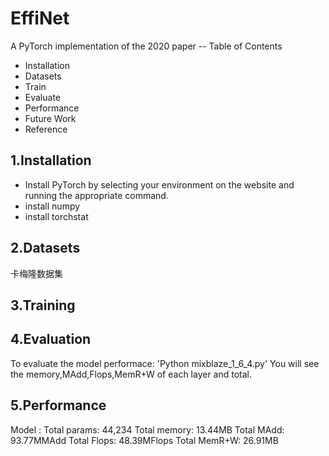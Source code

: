 # EffiNet

A PyTorch implementation of the 2020 paper -- 
Table of Contents
-	Installation
-	Datasets
-	Train
-	Evaluate
-	Performance
-	Future Work
-	Reference
       
## 1.Installation
-	Install PyTorch by selecting your environment on the website and running the appropriate command.
-	install numpy 
-	install torchstat 

## 2.Datasets
卡梅隆数据集

## 3.Training 

## 4.Evaluation
To evaluate the model performace:
'Python mixblaze_1_6_4.py'
You will see the memory,MAdd,Flops,MemR+W of each layer and total.

## 5.Performance
Model :
Total params: 44,234
Total memory: 13.44MB
Total MAdd: 93.77MMAdd
Total Flops: 48.39MFlops
Total MemR+W: 26.91MB


